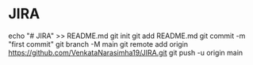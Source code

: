 # JIRA


echo "# JIRA" >> README.md
git init
git add README.md
git commit -m "first commit"
git branch -M main
git remote add origin https://github.com/VenkataNarasimha19/JIRA.git
git push -u origin main


